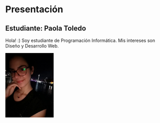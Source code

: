 # Presentación

## Estudiante: Paola Toledo

  Hola! :)
  Soy estudiante de Programación Informática.
  Mis intereses son Diseño y Desarrollo Web.
  
  <img src="Foto_Perfil_Paola_Toledo.jpeg" alt="Foto Presentacion" width="30%">

